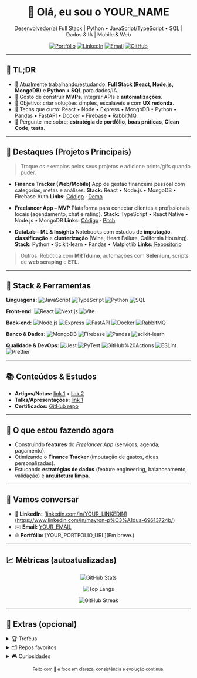 <!--
GUIDE RÁPIDO
1) PROCURE e substitua: USERNAME → seu usuário GitHub; YOUR_NAME → seu nome; YOUR_EMAIL → seu email; YOUR_LINKEDIN → seu slug do LinkedIn; YOUR_PORTFOLIO_URL → seu site/portfólio.
2) Apague as seções que não fizerem sentido pra você.
3) Remova comentários (como este) quando terminar.
4) PINE este repositório com nome "USERNAME" para virar seu perfil público.
-->

<h1 align="center">👋 Olá, eu sou o YOUR_NAME</h1>
<p align="center">Desenvolvedor(a) Full Stack | Python • JavaScript/TypeScript • SQL | Dados & IA | Mobile & Web</p>

<p align="center">
  <a href="https://YOUR_PORTFOLIO_URL" target="_blank"><img alt="Portfólio" src="https://img.shields.io/badge/Portf%C3%B3lio-Online-0A66C2?style=for-the-badge"></a>
  <a href="https://www.linkedin.com/in/YOUR_LINKEDIN" target="_blank"><img alt="LinkedIn" src="https://img.shields.io/badge/LinkedIn-Perfil-0A66C2?style=for-the-badge&logo=linkedin"></a>
  <a href="mailto:YOUR_EMAIL" target="_blank"><img alt="Email" src="https://img.shields.io/badge/Email-Contato-D14836?style=for-the-badge&logo=gmail&logoColor=white"></a>
  <a href="https://github.com/USERNAME?tab=repositories" target="_blank"><img alt="GitHub" src="https://img.shields.io/badge/GitHub-Reposit%C3%B3rios-181717?style=for-the-badge&logo=github"></a>
</p>

---

## 📌 TL;DR

* 🔭 Atualmente trabalhando/estudando: **Full Stack (React, Node.js, MongoDB)** e **Python + SQL** para dados/IA.
* 🧪 Gosto de construir **MVPs**, integrar APIs e **automatizações**.
* 🎯 Objetivo: criar soluções simples, escaláveis e com **UX redonda**.
* 🧰 Techs que curto: React • Node • Express • MongoDB • Python • Pandas • FastAPI • Docker • Firebase • RabbitMQ.
* 💬 Pergunte-me sobre: **estratégia de portfólio**, **boas práticas**, **Clean Code**, **tests**.

---

## 🚀 Destaques (Projetos Principais)

> Troque os exemplos pelos seus projetos e adicione prints/gifs quando puder.

* **Finance Tracker (Web/Mobile)**
  App de gestão financeira pessoal com categorias, metas e análises.
  **Stack:** React • Node.js • MongoDB • Firebase Auth
  **Links:** [Código](https://github.com/USERNAME/finance-tracker) · [Demo](https://YOUR_PORTFOLIO_URL/finance)

* **Freelancer App – MVP**
  Plataforma para conectar clientes a profissionais locais (agendamento, chat e rating).
  **Stack:** TypeScript • React Native • Node.js • MongoDB
  **Links:** [Código](https://github.com/USERNAME/freelancer-app) · [Pitch](https://YOUR_PORTFOLIO_URL/freelancer)

* **DataLab – ML & Insights**
  Notebooks com estudos de **imputação**, **classificação** e **clusterização** (Wine, Heart Failure, California Housing).
  **Stack:** Python • Scikit-learn • Pandas • Matplotlib
  **Links:** [Repositório](https://github.com/USERNAME/datalab-ml)

> Outros: Robótica com **MRTduino**, automações com **Selenium**, scripts de **web scraping** e **ETL**.

---

## 🧱 Stack & Ferramentas

**Linguagens:**
![JavaScript](https://img.shields.io/badge/JavaScript-000?logo=javascript) ![TypeScript](https://img.shields.io/badge/TypeScript-000?logo=typescript) ![Python](https://img.shields.io/badge/Python-000?logo=python) ![SQL](https://img.shields.io/badge/SQL-000)

**Front-end:**
![React](https://img.shields.io/badge/React-000?logo=react) ![Next.js](https://img.shields.io/badge/Next.js-000?logo=nextdotjs) ![Vite](https://img.shields.io/badge/Vite-000?logo=vite)

**Back-end:**
![Node.js](https://img.shields.io/badge/Node.js-000?logo=nodedotjs) ![Express](https://img.shields.io/badge/Express-000) ![FastAPI](https://img.shields.io/badge/FastAPI-000?logo=fastapi) ![Docker](https://img.shields.io/badge/Docker-000?logo=docker) ![RabbitMQ](https://img.shields.io/badge/RabbitMQ-000?logo=rabbitmq)

**Banco & Dados:**
![MongoDB](https://img.shields.io/badge/MongoDB-000?logo=mongodb) ![Firebase](https://img.shields.io/badge/Firebase-000?logo=firebase) ![Pandas](https://img.shields.io/badge/Pandas-000?logo=pandas) ![scikit-learn](https://img.shields.io/badge/scikit--learn-000?logo=scikitlearn)

**Qualidade & DevOps:**
![Jest](https://img.shields.io/badge/Jest-000?logo=jest) ![PyTest](https://img.shields.io/badge/PyTest-000) ![GitHub%20Actions](https://img.shields.io/badge/GitHub_Actions-000?logo=githubactions) ![ESLint](https://img.shields.io/badge/ESLint-000?logo=eslint) ![Prettier](https://img.shields.io/badge/Prettier-000?logo=prettier)

---

## 📚 Conteúdos & Estudos

* **Artigos/Notas:** [link 1](https://YOUR_PORTFOLIO_URL/blog) • [link 2](https://YOUR_PORTFOLIO_URL/notas)
* **Talks/Apresentações:** [link 1](https://YOUR_PORTFOLIO_URL/talks)
* **Certificados:** [GitHub repo](https://github.com/USERNAME/certificados)

---

## 🧭 O que estou fazendo agora

* Construindo **features** do *Freelancer App* (serviços, agenda, pagamento).
* Otimizando o **Finance Tracker** (imputação de gastos, dicas personalizadas).
* Estudando **estratégias de dados** (feature engineering, balanceamento, validação) e **arquitetura limpa**.

---

## 🤝 Vamos conversar

* 💼 **LinkedIn:** [[linkedin.com/in/YOUR\_LINKEDIN](https://www.linkedin.com/in/YOUR_LINKEDIN)](https://www.linkedin.com/in/mayron-p%C3%A1dua-69613724b/)
* ✉️ **Email:** [YOUR\_EMAIL](mailto:mayrogermann@gmail.com)
* 🌐 **Portfólio:** [YOUR\_PORTFOLIO\_URL](Em breve.)

---

## 📈 Métricas (autoatualizadas)

<p align="center">
  <img src="https://github-readme-stats.vercel.app/api?username=mayrongermann&show_icons=true&theme=transparent" alt="GitHub Stats" />
</p>
<p align="center">
  <img src="https://github-readme-stats.vercel.app/api/top-langs/?username=mayrongermann&layout=compact&theme=transparent" alt="Top Langs" />
</p>
<p align="center">
  <img src="https://github-readme-streak-stats.herokuapp.com/?user=mayrongermann&theme=transparent" alt="GitHub Streak" />
</p>

---

## 🧩 Extras (opcional)

<details>
  <summary>🏆 Troféus</summary>
  <p>
    <img src="https://github-profile-trophy.vercel.app/?username=mayrongermann&theme=onedark&no-frame=true&row=1&column=7" alt="Trophies" />
  </p>
</details>

<details>
  <summary>🗂 Repos favoritos</summary>

* [finance-tracker](https://github.com/USERNAME/finance-tracker) – app de finanças pessoais.
* [freelancer-app](https://github.com/mayrongermann/freelancer-app) – marketplace de serviços.
* [datalab-ml](https://github.com/mayrongermann/datalab-ml) – notebooks de ML.

</details>

<details>
  <summary>🎮 Curiosidades</summary>

* Apaixonado(a) por <ins>engenharia de software</ins> & <ins>robótica educacional</ins>.
* Gosto de criar **bots/automação** e **mini-jogos em Python**.
* Em busca de **oportunidades** para colaborar em projetos open-source.

</details>


<p align="center">
  <sub>Feito com 💙 e foco em clareza, consistência e evolução contínua.</sub>
</p>
